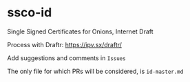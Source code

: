 # ssco-id

Single Signed Certificates for Onions, Internet Draft

Process with Draftr: https://ipv.sx/draftr/

Add suggestions and comments in `Issues`

The only file for which PRs will be considered, is `id-master.md` 
